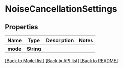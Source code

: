 # NoiseCancellationSettings

## Properties
Name | Type | Description | Notes
------------ | ------------- | ------------- | -------------
**mode** | **String** |  | 

[[Back to Model list]](../README.md#documentation-for-models) [[Back to API list]](../README.md#documentation-for-api-endpoints) [[Back to README]](../README.md)


